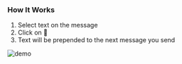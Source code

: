 ### How It Works

1. Select text on the message
2. Click on 💬
3. Text will be prepended to the next message you send

![demo](https://github.com/user-attachments/assets/65f3bb5c-a010-4e1f-a44b-3425ae1bcd2d)
